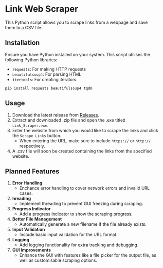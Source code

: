 # Link Web Scraper

This Python script allows you to scrape links from a webpage and save them to a CSV file.

## Installation

Ensure you have Python installed on your system. This script utilises the following Python libraries:

- `requests`: For making HTTP requests
- `beautifulsoup4`: For parsing HTML
- `itertools`: For creating iterators

`pip install requests beautifulsoup4 tqdm`

## Usage

1. Download the latest release from [Releases](https://github.com/DJFox11/python-link-scraper/releases/tag/master).
2. Extract and downloaded .zip file and open the .exe titled `Link_Scraper.exe`.
3. Enter the website from which you would like to scrape the links and click the `Scrape Links` button.
    - When entering the URL, make sure to include `https://` or `http://` respectively.
4. A .csv file will soon be created containing the links from the specified website.

## Planned Features

1. **Error Handling**
    - Enchance error handling to cover network errors and invalid URL cases.
2. **hreading**
    - Implement threading to prevent GUI freezing during scraping.
3. **Progress Indicator**
    - Add a progress indicator to show the scraping progress.
4. **Better File Management**
    - Automatically generate a new filename if the file already exists.
6. **Input Validation**
    - Include basic input validation for the URL format.
8. **Logging**
    - Add logging functionality for extra tracking and debugging.
10. **GUI Improvements**
    - Enhance the GUI with features like a file picker for the output file, as well as customisable scraping options.
